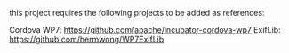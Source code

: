 this project requires the following projects to be added as references:

Cordova WP7: https://github.com/apache/incubator-cordova-wp7
ExifLib: https://github.com/hermwong/WP7ExifLib